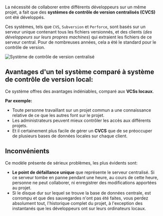 La nécessité de collaborer entre différents développeurs sur un même projet, a
fait que des **systèmes de contrôle de version centralisés (CVCS)** ont été
développés.

Ces systèmes, tels que `CVS`, `Subversion` et `Perforce`, sont basés sur un
serveur unique contenant tous les fichiers versionnés, et des clients (_des
développeurs sur leurs propres machines_) qui extraient les fichiers de ce
serveur central. Pour de nombreuses années, cela a été le standard pour le
contrôle de version.

![Système de contrôle de version centralisé](/devopsteam/courses/git/git_formation_part1/assets/centralized-vcs.png)


## Avantages d'un tel système comparé à système de contrôle de version local:
Ce système offres des avantages indéniables, comparé aux **VCSs locaux**.

**Par exemple:**
- Toute personne travaillant sur un projet commun a une connaissance relative de
  ce que les autres font sur le projet.
- Les administrateurs peuvent mieux contrôler les accès aux différents projets.
- Et il certainement plus facile de gérer un **CVCS** que de se préoccuper de
  plusieurs bases de données locales sur chaque client.

## Inconvénients
Ce modèle présente de sérieux problèmes, les plus évidents sont:
- **Le point de défaillance unique** que représente le serveur centralisé. Si ce
  serveur tombe en panne pendant une heure, au cours de cette heure, personne ne
  peut collaborer, ni enregistrer des modifications apportées au projet.
- Si le disque dur sur lequel se trouve la base de données centrale, est corrompu
  et que des sauvegardes n'ont pas été faites, vous perdez absolument
  tout, l'historique complet du projet, à l'exception des instantanés que les
  développeurs ont sur leurs ordinateurs locaux.

